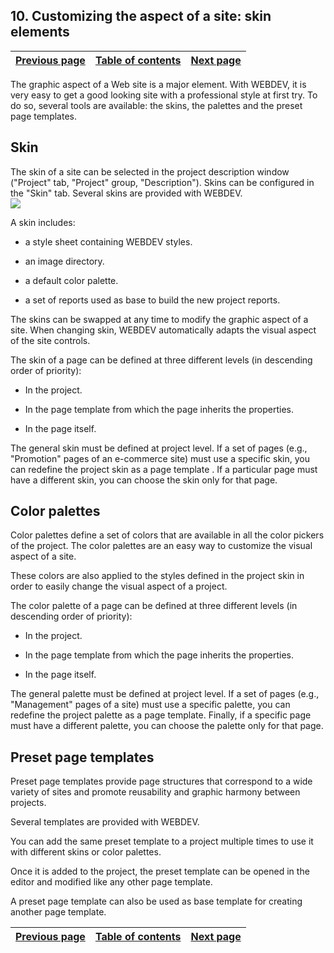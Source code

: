 


## 10. Customizing the aspect of a site: skin elements
			



| [Previous page](../Concepts_WB/1410087467.md) | [Table of contents](../Concepts_WB/1410087102.md) | [Next page](../Concepts_WB/1410087469.md) |
| --- | --- | --- |



<a name="NOTE1"></a>
<a name="NOTE1_1"></a>
The graphic aspect of a Web site is a major element. With WEBDEV, it is very easy to get a good looking site with a professional style at first try. To do so, several tools are available: the skins, the palettes and the preset page templates.

<a name="NOTE2"></a>
<a name="NOTE2_1"></a>


## Skin
<a name="skin_ELTTEXTE000188"></a>
The skin of a site can be selected in the project description window ("Project" tab, "Project" group, "Description"). Skins can be configured in the "Skin" tab. Several skins are provided with WEBDEV.
<br>![](https://doc.pcsoft.fr/en-US/images/image.awp?langid=3&name=P4_Ambiance_prj_rewali%20-%20HC%20N%B0001.gif&type=thumb)


A skin includes:

- a style sheet containing WEBDEV styles.

- an image directory.

- a default color palette.

- a set of reports used as base to build the new project reports.




The skins can be swapped at any time to modify the graphic aspect of a site. When changing skin, WEBDEV automatically adapts the visual aspect of the site controls.

The skin of a page can be defined at three different levels (in descending order of priority):

- In the project.

- In the page template from which the page inherits the properties.

- In the page itself.




The general skin must be defined at project level. If a set of pages (e.g., "Promotion" pages of an e-commerce site) must use a specific skin, you can redefine the project skin as a page template . If a particular page must have a different skin, you can choose the skin only for that page.

<a name="NOTE3"></a>
<a name="NOTE3_1"></a>


## Color palettes
<a name="color_palettes_ELTTEXTE000212"></a>
Color palettes define a set of colors that are available in all the color pickers of the project. The color palettes are an easy way to customize the visual aspect of a site.

These colors are also applied to the styles defined in the project skin in order to easily change the visual aspect of a project.

The color palette of a page can be defined at three different levels (in descending order of priority):

- In the project.

- In the page template from which the page inherits the properties.

- In the page itself.




The general palette must be defined at project level. If a set of pages (e.g., "Management" pages of a site) must use a specific palette, you can redefine the project palette as a page template. Finally, if a specific page must have a different palette, you can choose the palette only for that page.

<a name="NOTE4"></a>
<a name="NOTE4_1"></a>


## Preset page templates
<a name="preset_page_templates_ELTTEXTE000236"></a>
Preset page templates provide page structures that correspond to a wide variety of sites and promote reusability and graphic harmony between projects.

Several templates are provided with WEBDEV.

You can add the same preset template to a project multiple times to use it with different skins or color palettes.

Once it is added to the project, the preset template can be opened in the editor and modified like any other page template.

A preset page template can also be used as base template for creating another page template.

| [Previous page](../Concepts_WB/1410087467.md) | [Table of contents](../Concepts_WB/1410087102.md) | [Next page](../Concepts_WB/1410087469.md) |
| --- | --- | --- |




